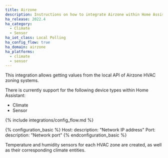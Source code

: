 ```yaml
---
title: Airzone
description: Instructions on how to integrate Airzone within Home Assistant.
ha_release: 2022.4
ha_category:
  - Climate
  - Sensor
ha_iot_class: Local Polling
ha_config_flow: true
ha_domain: airzone
ha_platforms:
  - climate
  - sensor
---
```


This integration allows getting values from the local API of Airzone HVAC zoning systems.

There is currently support for the following device types within Home Assistant:

- Climate
- Sensor

{% include integrations/config_flow.md %}

{% configuration_basic %}
Host:
  description: "Network IP address"
Port:
  description: "Network port"
{% endconfiguration_basic %}

Temperature and humidity sensors for each HVAC zone are created, as well as their corresponding climate entities.
